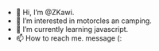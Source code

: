 - 👋 Hi, I’m @ZKawi.
- 👀 I’m interested in motorcles an camping.
- 🌱 I’m currently learning javascript.
- 📫 How to reach me. message (:

<!---
ZKawi/ZKawi is a ✨ special ✨ repository because its `README.md` (this file) appears on your GitHub profile.
You can click the Preview link to take a look at your changes.
--->

